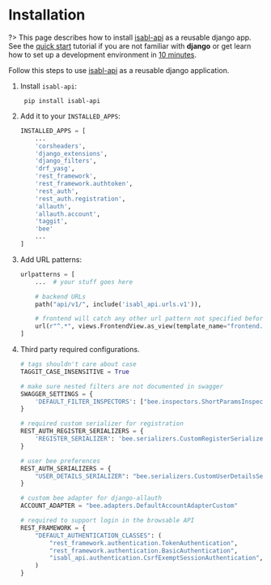 # Installation

?> This page describes how to install [isabl-api] as a reusable django app. See the [quick start] tutorial if you are not familiar with **django** or get learn how to set up a development environment in [10 minutes].

Follow this steps to use [isabl-api] as a reusable django application.

1. Install `isabl-api`:

        pip install isabl-api

2. Add it to your `INSTALLED_APPS`:

    ```python
    INSTALLED_APPS = [
        ...
        'corsheaders',
        'django_extensions',
        'django_filters',
        'drf_yasg',
        'rest_framework',
        'rest_framework.authtoken',
        'rest_auth',
        'rest_auth.registration',
        'allauth',
        'allauth.account',
        'taggit',
        'bee'
        ...
    ]
    ```

3. Add URL patterns:

    ```python
    urlpatterns = [
        ...  # your stuff goes here

        # backend URLs
        path("api/v1/", include('isabl_api.urls.v1')),

        # frontend will catch any other url pattern not specified before
        url(r"^.*", views.FrontendView.as_view(template_name="frontend.html"))
    ]
    ```

4. Third party required configurations.

    ```python
    # tags shouldn't care about case
    TAGGIT_CASE_INSENSITIVE = True

    # make sure nested filters are not documented in swagger
    SWAGGER_SETTINGS = {
        'DEFAULT_FILTER_INSPECTORS': ["bee.inspectors.ShortParamsInspector"]
    }

    # required custom serializer for registration
    REST_AUTH_REGISTER_SERIALIZERS = {
        'REGISTER_SERIALIZER': 'bee.serializers.CustomRegisterSerializer',
    }

    # user bee preferences
    REST_AUTH_SERIALIZERS = {
        "USER_DETAILS_SERIALIZER": "bee.serializers.CustomUserDetailsSerializer"
    }

    # custom bee adapter for django-allauth
    ACCOUNT_ADAPTER = "bee.adapters.DefaultAccountAdapterCustom"

    # required to support login in the browsable API
    REST_FRAMEWORK = {
        "DEFAULT_AUTHENTICATION_CLASSES": (
            "rest_framework.authentication.TokenAuthentication",
            "rest_framework.authentication.BasicAuthentication",
            "isabl_api.authentication.CsrfExemptSessionAuthentication",
        )
    }
    ```

<!-- JIRA -->
[jira]: https://www.atlassian.com/software/jira
[issue types]: https://confluence.atlassian.com/adminjiracloud/issue-types-844500742.html
[epics]: https://www.atlassian.com/agile/project-management/epics
[sprints]: https://confluence.atlassian.com/jirasoftwarecloud/planning-sprints-764478112.html
[boards]: https://confluence.atlassian.com/jirasoftwarecloud/what-is-a-board-764477964.html
[project id]: https://confluence.atlassian.com/jirakb/how-to-get-project-id-from-the-jira-user-interface-827341414.html
[custom fields]: https://confluence.atlassian.com/adminjiraserver/adding-a-custom-field-938847222.html
[custom field id]: https://confluence.atlassian.com/jirakb/how-to-find-id-for-custom-field-s-744522503.html

<!-- local -->
[isabl-api]: https://github.com/isabl-io/api
[10 minutes]: contributing
[quick start]: tutorials/quick_start
